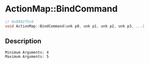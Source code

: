 # ActionMap::BindCommand
```c
// 0x0042f5c0
void ActionMap::BindCommand(unk p0, unk p1, unk p2, unk p3, ...)
```
## Description
```
Minimum Arguments: 4
Maximum Arguments: 5
```
